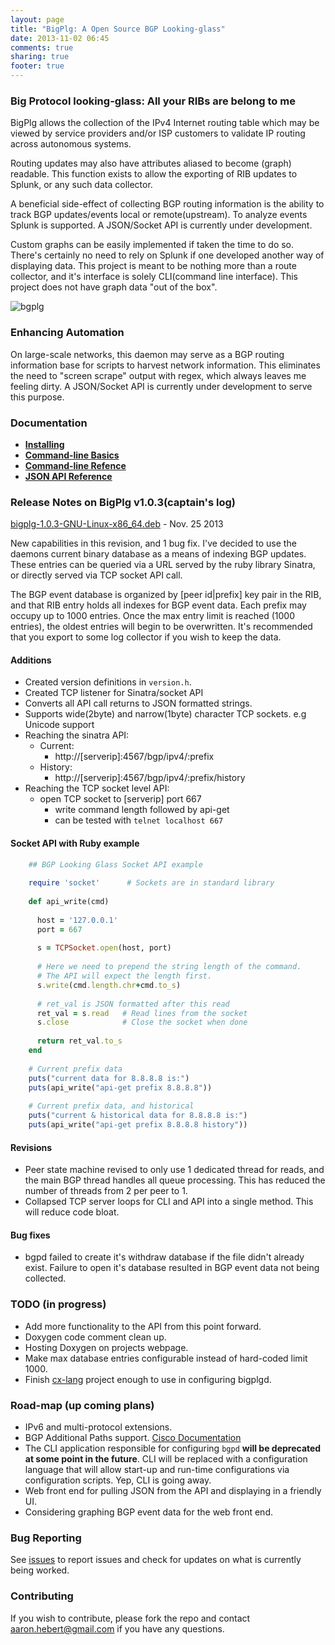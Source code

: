 ```yaml
---
layout: page
title: "BigPlg: A Open Source BGP Looking-glass"
date: 2013-11-02 06:45
comments: true
sharing: true
footer: true
---
```

### Big Protocol looking-glass: All your RIBs are belong to me
BigPlg allows the collection of the IPv4 Internet routing table which may be viewed by service providers and/or ISP customers to validate IP routing across autonomous systems.

Routing updates may also have attributes aliased to become (graph) readable. This function exists to allow the exporting of RIB updates to Splunk, or any such data collector.

A beneficial side-effect of collecting BGP routing information is the ability to track BGP updates/events local or remote(upstream). To analyze events Splunk is supported. A JSON/Socket API is currently under development.

Custom graphs can be easily implemented if taken the time to do so. There's certainly no need to rely on Splunk if one developed another way of displaying data. This project is meant to be nothing more than a route collector, and it's interface is solely CLI(command line interface). This project does not have graph data "out of the box".

![bgplg](http://aaronhebert.net/bgplg/images/screeny.png?raw=true)

### Enhancing Automation
On large-scale networks, this daemon may serve as a BGP routing information base for scripts to harvest network information. This eliminates the need to "screen scrape" output with regex, which always leaves me feeling dirty. A JSON/Socket API is currently under development to serve this purpose.

### Documentation
* **[Installing](http://aaronhebert.net/bgplg/installing)**
* **[Command-line Basics](http://aaronhebert.net/bgplg/start-cli)** 
* **[Command-line Refence](http://aaronhebert.net/bgplg/cli-reference)**
* **[JSON API Reference](http://aaronhebert.net/bgplg/api-reference)**

### Release Notes on BigPlg v1.0.3(captain's log)

[bigplg-1.0.3-GNU-Linux-x86_64.deb](http://aaronhebert.net/bgplg/release/bigplg-1.0.3-GNU-Linux-x86_64.deb "bigplg-1.0.3-GNU-Linux-x86_64.deb") - Nov. 25 2013

New capabilities in this revision, and 1 bug fix.
I've decided to use the daemons current binary database as a means of indexing BGP updates. These entries can be queried via a URL served by the ruby library Sinatra, or directly served via TCP socket API call.

The BGP event database is organized by [peer id|prefix] key pair in the RIB, and that RIB entry holds all indexes for BGP event data. Each prefix may occupy up to 1000 entries. Once the max entry limit is reached (1000 entries), the oldest entries will begin to be overwritten. It's recommended that you export to some log collector if you wish to keep the data.

#### Additions
* Created version definitions in `version.h`.
* Created TCP listener for Sinatra/socket API
* Converts all API call returns to JSON formatted strings.
* Supports wide(2byte) and narrow(1byte) character TCP sockets. e.g Unicode support
* Reaching the sinatra API:
	+ Current:
		+ http://[serverip]:4567/bgp/ipv4/:prefix
	+ History:
		+ http://[serverip]:4567/bgp/ipv4/:prefix/history
* Reaching the TCP socket level API:
	+ open TCP socket to [serverip] port 667
    	+ write command length followed by api-get
    	+ can be tested with `telnet localhost 667`

#### Socket API with Ruby example
``` ruby
    ## BGP Looking Glass Socket API example
    
    require 'socket'      # Sockets are in standard library
    
    def api_write(cmd)
    
      host = '127.0.0.1'
      port = 667
    
      s = TCPSocket.open(host, port)
      
      # Here we need to prepend the string length of the command.
      # The API will expect the length first.
      s.write(cmd.length.chr+cmd.to_s)
      
      # ret_val is JSON formatted after this read
      ret_val = s.read   # Read lines from the socket
      s.close            # Close the socket when done
      
      return ret_val.to_s
    end
    
    # Current prefix data
    puts("current data for 8.8.8.8 is:")
    puts(api_write("api-get prefix 8.8.8.8"))
    
    # Current prefix data, and historical
    puts("current & historical data for 8.8.8.8 is:")
    puts(api_write("api-get prefix 8.8.8.8 history"))
```

#### Revisions
* Peer state machine revised to only use 1 dedicated thread for reads, and the main BGP thread handles all queue processing. This has reduced the number of threads from 2 per peer to 1.
* Collapsed TCP server loops for CLI and API into a single method.
This will reduce code bloat.

#### Bug fixes
* bgpd failed to create it's withdraw database if the file didn't already exist. Failure to open it's database resulted in BGP event data not being collected.

### TODO (in progress)

* Add more functionality to the API from this point forward.
* Doxygen code comment clean up.
* Hosting Doxygen on projects webpage.
* Make max database entries configurable instead of hard-coded limit 1000.
* Finish [cx-lang](https://github.com/ahebert/Cx) project enough to use in configuring bigplgd.

### Road-map (up coming plans)
* IPv6 and multi-protocol extensions.
* BGP Additional Paths support. [Cisco Documentation](http://www.cisco.com/en/US/docs/ios-xml/ios/iproute_bgp/configuration/xe-3s/asr1000/irg-additional-paths.html)
* The CLI application responsible for configuring `bgpd` __will be deprecated at some point in the future__. CLI will be replaced with a configuration language that will allow start-up and run-time configurations via configuration scripts. Yep, CLI is going away.
* Web front end for pulling JSON from the API and displaying in a friendly UI.
* Considering graphing BGP event data for the web front end.

### Bug Reporting
See [issues](https://github.com/ahebert/flowlab_bgp_lg/issues) to report issues and check for updates on what is currently being worked.

### Contributing
If you wish to contribute, please fork the repo and contact <aaron.hebert@gmail.com> if you have any questions.